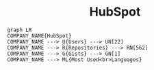 <h1 align="center">HubSpot</h1>

```mermaid
graph LR
COMPANY_NAME{HubSpot}
COMPANY_NAME ---> U{Users} ---> UN[22]
COMPANY_NAME ---> R{Repositories} ---> RN[562]
COMPANY_NAME ---> G{Gists} ---> GN[1]
COMPANY_NAME ---> ML{Most Used<br>Languages}
```
